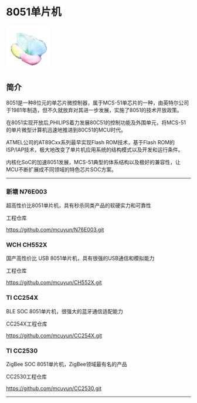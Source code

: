 ﻿
# 8051单片机

[![sites](docs/mcuyun.png)](http://www.mcuyun.com)

## 简介

8051是一种8位元的单芯片微控制器，属于MCS-51单芯片的一种，由英特尔公司于1981年制造，但不久就放弃对其进一步发展，实施了8051的技术开放政策。

在8051实现开放后,PHILIPS着力发展80C51的控制功能及外围单元，将MCS-51的单片微型计算机迅速地推进到80C51的MCU时代。

ATMEL公司的AT89Cxx系列最早实现Flash ROM技术，基于Flash ROM的ISP/IAP技术，极大地改变了单片机应用系统的结构模式以及开发和运行条件。

内核化SoC的加速8051发展，MCS-51典型的体系结构以及极好的兼容性，让MCU不断扩展成不同领域的特色芯片SOC方案。


---

### 新塘 N76E003

超高性价比8051单片机，具有秒杀同类产品的软硬实力和可靠性

工程仓库

https://github.com/mcuyun/N76E003.git

### WCH CH552X

国产高性价比 USB 8051单片机，具有很强的USB通信和模拟能力

工程仓库

https://github.com/mcuyun/CH552X.git


### TI CC254X

BLE SOC 8051单片机，很强大的蓝牙通信适配能力

CC254X工程仓库

https://github.com/mcuyun/CC254X.git



### TI CC2530

ZigBee SOC 8051单片机，ZigBee领域最有名的产品

CC2530工程仓库

https://github.com/mcuyun/CC2530.git

---



